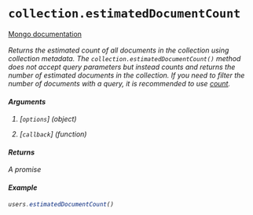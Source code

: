 # `collection.estimatedDocumentCount`

[Mongo documentation <i class="fa fa-external-link" style="position: relative; top: 2px;" />](http://mongodb.github.io/node-mongodb-native/3.2/api/Collection.html#estimatedDocumentCount)

Returns the estimated count of *all* documents in the collection using collection metadata. The `collection.estimatedDocumentCount()` method does not accept query parameters but instead counts and returns the number of estimated documents in the collection. If you need to filter the number of documents with a query, it is recommended to use [count](count.md).

#### Arguments

1. [`options`] *(object)*

2. [`callback`] *(function)*

#### Returns

A promise

#### Example

```js
users.estimatedDocumentCount()
```
